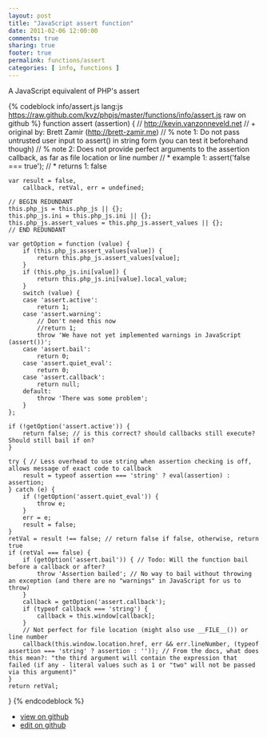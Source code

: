 ```yaml
---
layout: post
title: "JavaScript assert function"
date: 2011-02-06 12:00:00
comments: true
sharing: true
footer: true
permalink: functions/assert
categories: [ info, functions ]
---
```

A JavaScript equivalent of PHP's assert
<!-- more -->
{% codeblock info/assert.js lang:js https://raw.github.com/kvz/phpjs/master/functions/info/assert.js raw on github %}
function assert (assertion) {
    // http://kevin.vanzonneveld.net
    // +   original by: Brett Zamir (http://brett-zamir.me)
    // %          note 1: Do not pass untrusted user input to assert() in string form (you can test it beforehand though)
    // %          note 2: Does not provide perfect arguments to the assertion callback, as far as file location or line number
    // *     example 1: assert('false === true');
    // *     returns 1: false

    var result = false,
        callback, retVal, err = undefined;

    // BEGIN REDUNDANT
    this.php_js = this.php_js || {};
    this.php_js.ini = this.php_js.ini || {};
    this.php_js.assert_values = this.php_js.assert_values || {};
    // END REDUNDANT

    var getOption = function (value) {
        if (this.php_js.assert_values[value]) {
            return this.php_js.assert_values[value];
        }
        if (this.php_js.ini[value]) {
            return this.php_js.ini[value].local_value;
        }
        switch (value) {
        case 'assert.active':
            return 1;
        case 'assert.warning':
            // Don't need this now
            //return 1;
            throw 'We have not yet implemented warnings in JavaScript (assert())';
        case 'assert.bail':
            return 0;
        case 'assert.quiet_eval':
            return 0;
        case 'assert.callback':
            return null;
        default:
            throw 'There was some problem';
        }
    };

    if (!getOption('assert.active')) {
        return false; // is this correct? should callbacks still execute? Should still bail if on?
    }

    try { // Less overhead to use string when assertion checking is off, allows message of exact code to callback
        result = typeof assertion === 'string' ? eval(assertion) : assertion;
    } catch (e) {
        if (!getOption('assert.quiet_eval')) {
            throw e;
        }
        err = e;
        result = false;
    }
    retVal = result !== false; // return false if false, otherwise, return true
    if (retVal === false) {
        if (getOption('assert.bail')) { // Todo: Will the function bail before a callback or after?
            throw 'Assertion bailed'; // No way to bail without throwing an exception (and there are no "warnings" in JavaScript for us to throw)
        }
        callback = getOption('assert.callback');
        if (typeof callback === 'string') {
            callback = this.window[callback];
        }
        // Not perfect for file location (might also use __FILE__()) or line number
        callback(this.window.location.href, err && err.lineNumber, (typeof assertion === 'string' ? assertion : '')); // From the docs, what does this mean?: "the third argument will contain the expression that failed (if any - literal values such as 1 or "two" will not be passed via this argument)"
    }
    return retVal;
}
{% endcodeblock %}
<ul>
 <li><a href="https://github.com/kvz/phpjs/blob/master/functions/info/assert.js">view on github</a></li>
 <li><a href="https://github.com/kvz/phpjs/edit/master/functions/info/assert.js">edit on github</a></li>
</ul>
